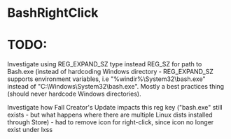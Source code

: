 # BashRightClick


# TODO:
Investigate using REG_EXPAND_SZ type instead REG_SZ for path to Bash.exe (instead of hardcoding Windows directory - REG_EXPAND_SZ supports environment variables, i.e "%windir%\System32\bash.exe" instead of "C:\Windows\System32\bash.exe". Mostly a best practices thing (should never hardcode Windows directories).

Investigate how Fall Creator's Update impacts this reg key ("bash.exe" still exists - but what happens where there are multiple Linux dists installed through Store) - had to remove icon for right-click, since icon no longer exist under lxss